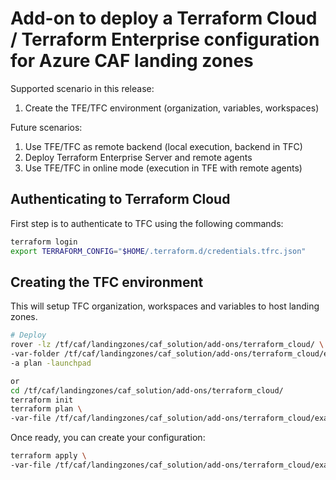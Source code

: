 # Add-on to deploy a Terraform Cloud / Terraform Enterprise configuration for Azure CAF landing zones

Supported scenario in this release:

1. Create the TFE/TFC environment (organization, variables, workspaces)

Future scenarios:

1. Use TFE/TFC as remote backend (local execution, backend in TFC)
2. Deploy Terraform Enterprise Server and remote agents
3. Use TFE/TFC in online mode (execution in TFE with remote agents)

## Authenticating to Terraform Cloud

First step is to authenticate to TFC using the following commands:

```bash
terraform login
export TERRAFORM_CONFIG="$HOME/.terraform.d/credentials.tfrc.json"
```

## Creating the TFC environment

This will setup TFC organization, workspaces and variables to host landing zones.

```bash
# Deploy
rover -lz /tf/caf/landingzones/caf_solution/add-ons/terraform_cloud/ \
-var-folder /tf/caf/landingzones/caf_solution/add-ons/terraform_cloud/example/ \
-a plan -launchpad

or
cd /tf/caf/landingzones/caf_solution/add-ons/terraform_cloud/
terraform init
terraform plan \
-var-file /tf/caf/landingzones/caf_solution/add-ons/terraform_cloud/example/tfc.tfvars
```

Once ready, you can create your configuration:

```bash
terraform apply \
-var-file /tf/caf/landingzones/caf_solution/add-ons/terraform_cloud/example/tfc.tfvars
```